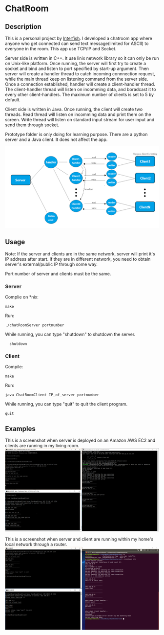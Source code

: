 # ChatRoom
## Description
This is a personal project by [Interfish](https://github.com/Interfish). I developed a chatroom app where anyone who get connected 
can send text message(limited for ASCII) to everyone in the room. This app use TCP/IP and Socket.

Server side is written in C++. It use linix network library so it can only be run on Unix-like platform. Once running, the server will first try to create a socket and bind and listen to port specified by start-up argument. Then server will create a handler thread to catch incoming connnection request, while the main thread keep on listening command from the server side. Once a connection established, handler will create a client-handler thread. The client-handler thread will listen on incomming data, and boradcast it to every other client-handlers. The maximum number of clients is set to 5 by default.

Client side is written in Java. Once running, the client will create two threads. Read thread will listen on incomming data and print them
on the screen. Write thread will listen on standard input stream for user input and send them through socket. 

Prototype folder is only doing for learning purpose. There are a python server and a Java client. It does not affect the app.

![workflow](workflow.png)

## Usage
Note: If the server and clients are in the same network, server will print it's IP address after start. If they are in different network,
you need to obtain server's external/public IP through some way. 

Port number of server and clients must be the same.
### Server
Complie on *nix:

    make

Run:

    ./chatRoomServer portnumber
    
While running, you can type "shutdown" to shutdown the server.

      shutdown
      
### Client
Compile:

    make
    
Run:

    java ChatRoomClient IP_of_server portnumber
    
While running, you can type "quit" to quit the client program.

    quit

## Examples
This is a screenshot when server is deployed on an Amazon AWS EC2 and clients are running in my living room.
![aws](aws.png)

This is a screenshot when server and client are running within my home's local network through a router.
![local](local.png)
